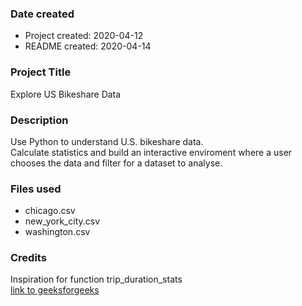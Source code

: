 ### Date created
* Project created: 2020-04-12
* README created: 2020-04-14

### Project Title
Explore US Bikeshare Data

### Description
Use Python to understand U.S. bikeshare data.\
Calculate statistics and build an interactive enviroment where a user\
chooses the data and filter for a dataset to analyse.

### Files used
* chicago.csv
* new_york_city.csv
* washington.csv

### Credits
Inspiration for function trip_duration_stats\
[link to geeksforgeeks](https://www.geeksforgeeks.org/python-program-to-convert-seconds-into-hours-minutes-and-seconds/)

